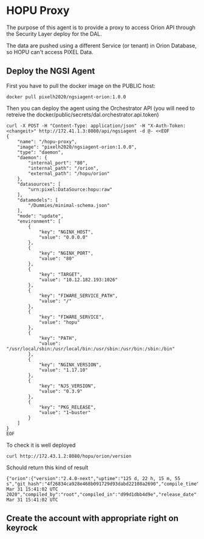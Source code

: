 # HOPU Proxy

The purpose of this agent is to provide a proxy to access Orion API through the Security Layer deploy for the DAL.

The data are pushed using a different Service (or tenant) in Orion Database, so HOPU can't access PIXEL Data.

## Deploy the NGSI Agent

First you have to pull the docker image on the PUBLIC host: 
```
docker pull pixelh2020/ngsiagent-orion:1.0.0
```

Then you can deploy the agent using the Orchestrator API (you will need to retreive the docker/public/secrets/dal.orchestrator.api.token)

```
curl -X POST -H "Content-Type: application/json" -H "X-Auth-Token: <changeit>" http://172.41.1.3:8080/api/ngsiagent -d @- <<EOF
{
    "name": "/hopu-proxy",
    "image": "pixelh2020/ngsiagent-orion:1.0.0",
    "type": "daemon",
    "daemon": {
        "internal_port": "80",
        "internal_path": "/orion",
        "external_path": "/hopu/orion"
    },
    "datasources": [
        "urn:pixel:DataSource:hopu:raw"
    ],
    "datamodels": [
        "/Dummies/minimal-schema.json"
    ],
    "mode": "update",
    "environment": [
        {
            "key": "NGINX_HOST",
            "value": "0.0.0.0"
        },
        {
            "key": "NGINX_PORT",
            "value": "80"
        },
        {
            "key": "TARGET",
            "value": "10.12.182.193:1026"
        },
        {
            "key": "FIWARE_SERVICE_PATH",
            "value": "/"
        },
        {
            "key": "FIWARE_SERVICE",
            "value": "hopu"
        },
        {
            "key": "PATH",
            "value": "/usr/local/sbin:/usr/local/bin:/usr/sbin:/usr/bin:/sbin:/bin"
        },
        {
            "key": "NGINX_VERSION",
            "value": "1.17.10"
        },
        {
            "key": "NJS_VERSION",
            "value": "0.3.9"
        },
        {
            "key": "PKG_RELEASE",
            "value": "1~buster"
        }
    ]
}
EOF
```

To check it is well deployed
```
curl http://172.43.1.2:8080/hopu/orion/version
```

Schould return this kind of result
```
{"orion":{"version":"2.4.0-next","uptime":"125 d, 22 h, 15 m, 55 s","git_hash":"4f26834ca928e468b091729d93dabd22108a2690","compile_time":"Tue Mar 31 15:41:02 UTC 2020","compiled_by":"root","compiled_in":"d99d1dbb4d9e","release_date":"Tue Mar 31 15:41:02 UTC
```

## Create the account with appropriate right on keyrock
